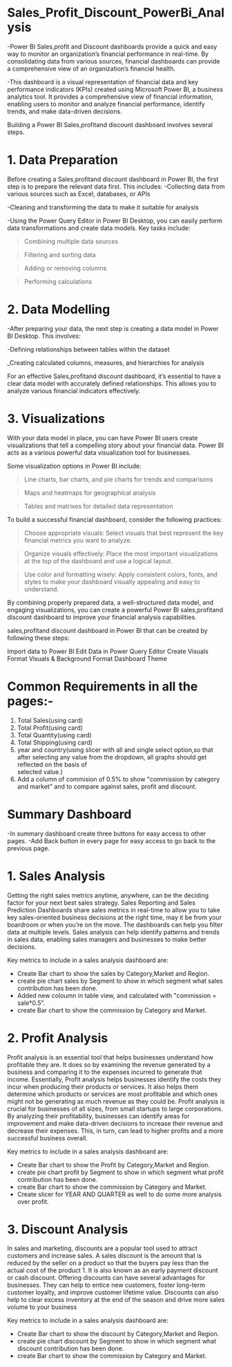 # Sales_Profit_Discount_PowerBi_Analysis
-Power BI Sales,profit and Discount dashboards provide a quick and easy way to monitor an organization’s financial performance in real-time. By consolidating data from various sources, financial dashboards can provide a comprehensive view of an organization’s financial health.

-This dashboard is a visual representation of financial data and key performance indicators (KPIs) created using Microsoft Power BI, a business analytics tool. It provides a comprehensive view of financial information, enabling users to monitor and analyze financial performance, identify trends, and make data-driven decisions.

Building a Power BI Sales,profitand discount dashboard involves several steps. 

# 1. Data Preparation
Before creating a Sales,profitand discount dashboard in Power BI, the first step is to prepare the relevant data first. This includes:
-Collecting data from various sources such as Excel, databases, or APIs

-Cleaning and transforming the data to make it suitable for analysis

-Using the Power Query Editor in Power BI Desktop, you can easily perform data transformations and create data models. Key tasks include:

>Combining multiple data sources

>Filtering and sorting data

>Adding or removing columns

>Performing calculations

# 2. Data Modelling
-After preparing your data, the next step is creating a data model in Power BI Desktop. This involves:

-Defining relationships between tables within the dataset

_Creating calculated columns, measures, and hierarchies for analysis

For an effective Sales,profitand discount dashboard, it’s essential to have a clear data model with accurately defined relationships. This allows you to analyze various financial indicators effectively.

# 3. Visualizations
With your data model in place, you can have Power BI users create visualizations that tell a compelling story about your financial data. Power BI acts as a various powerful data visualization tool for businesses.

Some visualization options in Power BI include:

>Line charts, bar charts, and pie charts for trends and comparisons

>Maps and heatmaps for geographical analysis

>Tables and matrixes for detailed data representation

To build a successful financial dashboard, consider the following practices:

>Choose appropriate visuals: Select visuals that best represent the key financial metrics you want to analyze.

>Organize visuals effectively: Place the most important visualizations at the top of the dashboard and use a logical layout.

>Use color and formatting wisely: Apply consistent colors, fonts, and styles to make your dashboard visually appealing and easy to understand.

By combining properly prepared data, a well-structured data model, and engaging visualizations, you can create a powerful Power BI sales,profitand discount dashboard to improve your financial analysis capabilities.

sales,profitand discount  dashboard in Power BI that can be created by following these steps:

Import data to Power BI
Edit Data in Power Query Editor
Create Visuals
Format Visuals & Background
Format Dashboard Theme

# Common Requirements in all the pages:-

1. Total Sales(using card)
2. Total Profit(using card)
3. Total Quantity(using card)
4. Total Shipping(using card)
5. year and country(using slicer with all and single select option,so that after selecting any value from the dropdown, all graphs should get reflected on the basis of     
   selected value.)
6. Add a column of commision of 0.5% to show "commission by category and market" and to compare against sales, profit and discount.

# Summary Dashboard

-In summary dashboard create three buttons for easy access to other pages.
-Add Back button in every page for easy access to go back to the previous page.

# 1. Sales Analysis

Getting the right sales metrics anytime, anywhere, can be the deciding factor for your next best sales strategy. Sales Reporting and Sales Prediction Dashboards share sales metrics in real-time to allow you to take key sales-oriented business decisions at the right time, may it be from your boardroom or when you’re on the move.  The dashboards can help you filter data at multiple levels. Sales analysis can help identify patterns and trends in sales data, enabling sales managers and businesses to make better decisions. 

Key metrics to include in a sales analysis dashboard are:

- Create Bar chart to show the sales by Category,Market and Region.
- create pie chart sales by Segment to show in which segment what sales contribution has been done.
- Added new coloumn in table view, and calculated with "commission = sale*0.5".
- create Bar chart to show the commission by Category and Market.
  
# 2. Profit Analysis


Profit analysis is an essential tool that helps businesses understand how profitable they are. It does so by examining the revenue generated by a business and comparing it to the expenses incurred to generate that income. Essentially, Profit analysis helps businesses identify the costs they incur when producing their products or services. It also helps them determine which products or services are most profitable and which ones might not be generating as much revenue as they could be.
Profit analysis is crucial for businesses of all sizes, from small startups to large corporations. By analyzing their profitability, businesses can identify areas for improvement and make data-driven decisions to increase their revenue and decrease their expenses. This, in turn, can lead to higher profits and a more successful business overall. 

Key metrics to include in a sales analysis dashboard are:

- Create Bar chart to show the Profit by Category,Market and Region.
- create pie chart profit by Segment to show in which segment what profit contribution has been done.
- create Bar chart to show the commission by Category and Market.
- Create slicer for YEAR AND QUARTER as well to do some more analysis over profit.


# 3. Discount Analysis

In sales and marketing, discounts are a popular tool used to attract customers and increase sales. A sales discount is the amount that is reduced by the seller on a product so that the buyers pay less than the actual cost of the product 1. It is also known as an early payment discount or cash discount.
Offering discounts can have several advantages for businesses. They can help to entice new customers, foster long-term customer loyalty, and improve customer lifetime value. Discounts can also help to clear excess inventory at the end of the season and drive more sales volume to your business

Key metrics to include in a sales analysis dashboard are:

- Create Bar chart to show the discount by Category,Market and Region.
- create pie chart discount by Segment to show in which segment what discount contribution has been done.
- create Bar chart to show the commission by Category and Market.



 
  



